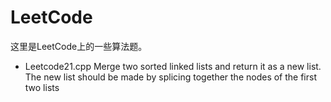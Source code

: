 # LeetCode
这里是LeetCode上的一些算法题。
* Leetcode21.cpp Merge two sorted linked lists and return it as a new list. The new list should be made by splicing together the nodes of the first two lists
